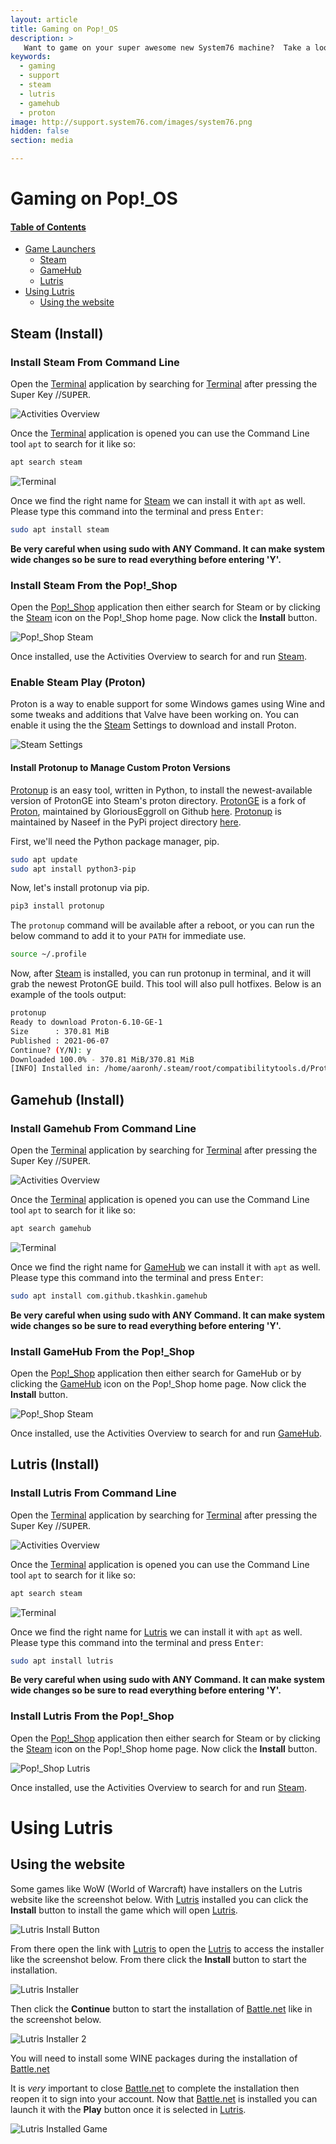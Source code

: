 ```yaml
---
layout: article
title: Gaming on Pop!_OS
description: >
   Want to game on your super awesome new System76 machine?  Take a look at these instructions to set your system up for gaming!
keywords:
  - gaming
  - support
  - steam
  - lutris
  - gamehub
  - proton
image: http://support.system76.com/images/system76.png
hidden: false
section: media

---
```


# Gaming on Pop!\_OS

#### [Table of Contents](#contents)
- [Game Launchers](#game-launchers)
    - [Steam](#steam)
    - [GameHub](#gamehub)
    - [Lutris](#lutris)
- [Using Lutris](#using-lutris)
    - [Using the website](#using-the-website)

## Steam (Install)

### Install Steam From Command Line

Open the <u>Terminal</u> application by searching for <u>Terminal</u> after pressing the Super Key <kbd><font-awesome-icon :icon="['fab', 'ubuntu']"></font-awesome-icon></kbd>/<kbd><font-awesome-icon :icon="['fab', 'pop-os']"></font-awesome-icon></kbd>/<kbd>SUPER</kbd>.

![Activities Overview](/images/linux-gaming/search-terminal.png)

Once the <u>Terminal</u> application is opened you can use the Command Line tool `apt` to search for it like so:

```bash
apt search steam
```

![Terminal](/images/linux-gaming/terminal-steam-search.png)

Once we find the right name for <u>Steam</u> we can install it with `apt` as well. Please type this command into the terminal and press <kbd>Enter</kbd>:

```bash
sudo apt install steam
```

**Be very careful when using sudo with ANY Command. It can make system wide changes so be sure to read everything before entering 'Y'.**

### Install Steam From the Pop!_Shop

Open the <u>Pop!_Shop</u> application then either search for Steam or by clicking the <u>Steam</u> icon on the Pop!_Shop home page. Now click the **Install** button.

![Pop!_Shop Steam](/images/linux-gaming/pop-shop_steam.png)

Once installed, use the Activities Overview to search for and run <u>Steam</u>.

### Enable Steam Play (Proton)

Proton is a way to enable support for some Windows games using Wine and some tweaks and additions that Valve have been working on. You can enable it using the the <u>Steam</u> Settings to download and install Proton.

![Steam Settings](/images/linux-gaming/enable-steam-play_proton.png)

#### Install Protonup to Manage Custom Proton Versions
<u>Protonup</u> is an easy tool, written in Python, to install the newest-available version of ProtonGE into Steam's proton directory. <u>ProtonGE</u> is a fork of <u>Proton</u>, maintained by GloriousEggroll on Github [here](https://github.com/GloriousEggroll/proton-ge-custom). <u>Protonup</u> is maintained by Naseef in the PyPi project directory [here](https://pypi.org/project/protonup/).

First, we'll need the Python package manager, pip.

```bash
sudo apt update
sudo apt install python3-pip
```

Now, let's install protonup via pip.

```bash
pip3 install protonup
```

The `protonup` command will be available after a reboot, or you can run the below command to add it to your `PATH` for immediate use.

```bash
source ~/.profile
```

Now, after <u>Steam</u> is installed, you can run protonup in terminal, and it will grab the newest ProtonGE build. This tool will also pull hotfixes. Below is an example of the tools output:

```bash
protonup
Ready to download Proton-6.10-GE-1 
Size      : 370.81 MiB 
Published : 2021-06-07
Continue? (Y/N): y
Downloaded 100.0% - 370.81 MiB/370.81 MiB
[INFO] Installed in: /home/aaronh/.steam/root/compatibilitytools.d/Proton-6.10-GE-1
```

## Gamehub (Install)

### Install Gamehub From Command Line

Open the <u>Terminal</u> application by searching for <u>Terminal</u> after pressing the Super Key <kbd><font-awesome-icon :icon="['fab', 'ubuntu']"></font-awesome-icon></kbd>/<kbd><font-awesome-icon :icon="['fab', 'pop-os']"></font-awesome-icon></kbd>/<kbd>SUPER</kbd>.

![Activities Overview](/images/linux-gaming/search-terminal.png)

Once the <u>Terminal</u> application is opened you can use the Command Line tool `apt` to search for it like so:

```bash
apt search gamehub
```

![Terminal](/images/linux-gaming/terminal-gamehub-search.png)

Once we find the right name for <u>GameHub</u> we can install it with `apt` as well. Please type this command into the terminal and press <kbd>Enter</kbd>:

```bash
sudo apt install com.github.tkashkin.gamehub
```

**Be very careful when using sudo with ANY Command. It can make system wide changes so be sure to read everything before entering 'Y'.**

### Install GameHub From the Pop!_Shop

Open the <u>Pop!_Shop</u> application then either search for GameHub or by clicking the <u>GameHub</u> icon on the Pop!_Shop home page. Now click the **Install** button.

![Pop!_Shop Steam](/images/linux-gaming/pop-shop_gamehub.png)

Once installed, use the Activities Overview to search for and run <u>GameHub</u>.

## Lutris (Install)

### Install Lutris From Command Line

Open the <u>Terminal</u> application by searching for <u>Terminal</u> after pressing the Super Key <kbd><font-awesome-icon :icon="['fab', 'ubuntu']"></font-awesome-icon></kbd>/<kbd><font-awesome-icon :icon="['fab', 'pop-os']"></font-awesome-icon></kbd>/<kbd>SUPER</kbd>.

![Activities Overview](/images/linux-gaming/search-terminal.png)

Once the <u>Terminal</u> application is opened you can use the Command Line tool `apt` to search for it like so:

```bash
apt search steam
```

![Terminal](/images/linux-gaming/terminal-steam-lutris.png)

Once we find the right name for <u>Lutris</u> we can install it with `apt` as well. Please type this command into the terminal and press <kbd>Enter</kbd>:

```bash
sudo apt install lutris
```

**Be very careful when using sudo with ANY Command. It can make system wide changes so be sure to read everything before entering 'Y'.**

### Install Lutris From the Pop!_Shop

Open the <u>Pop!_Shop</u> application then either search for Steam or by clicking the <u>Steam</u> icon on the Pop!_Shop home page. Now click the **Install** button.

![Pop!_Shop Lutris](/images/linux-gaming/pop-lutris.png)

Once installed, use the Activities Overview to search for and run <u>Steam</u>.

# Using Lutris

## Using the website

Some games like WoW (World of Warcraft) have installers on the Lutris website like the screenshot below. With <u>Lutris</u> installed you can click the **Install** button to install the game which will open <u>Lutris</u>.

![Lutris Install Button](/images/linux-gaming/lutris-install-button.png)

From there open the link with <u>Lutris</u> to open the <u>Lutris</u> to access the installer like the screenshot below. From there click the **Install** button to start the installation. 

![Lutris Installer](/images/linux-gaming/lutris-installer.png)

Then click the **Continue** button to start the installation of <u>Battle.net</u> like in the screenshot below.

![Lutris Installer 2](/images/linux-gaming/lutris-installer2.png)

You will need to install some WINE packages during the installation of <u>Battle.net</u>

It is *very* important to close <u>Battle.net</u> to complete the installation then reopen it to sign into your account. Now that <u>Battle.net</u> is installed you can launch it with the **Play** button once it is selected in <u>Lutris</u>.

![Lutris Installed Game](/images/linux-gaming/lutris-wow-installed.png)
